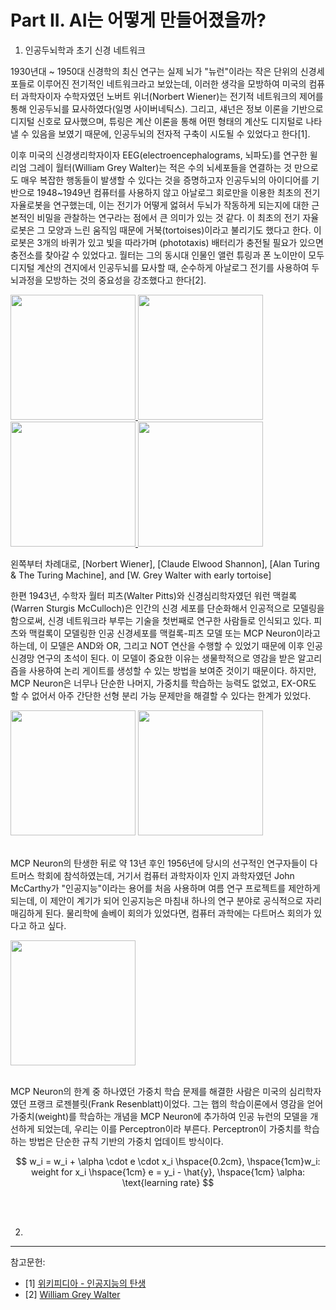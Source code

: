 # Part II. AI는 어떻게 만들어졌을까?

1. 인공두뇌학과 초기 신경 네트워크

1930년대 ~ 1950대 신경학의 최신 연구는 실제 뇌가 "뉴런"이라는 작은 단위의 신경세포들로 이루어진 전기적인 네트워크라고 보았는데, 이러한 생각을 모방하여 미국의 컴퓨터 과학자이자 수학자였던 노버트 위너(Norbert Wiener)는 전기적 네트워크의 제어를 통해 인공두뇌를 묘사하였다(일명 사이버네틱스). 그리고, 섀넌은 정보 이론을 기반으로 디지털 신호로 묘사했으며, 튜링은 계산 이론을 통해 어떤 형태의 계산도 디지털로 나타낼 수 있음을 보였기 때문에, 인공두뇌의 전자적 구축이 시도될 수 있었다고 한다[1]. 

이후 미국의 신경생리학자이자 EEG(electroencephalograms, 뇌파도)를 연구한 윌리엄 그레이 월터(William Grey Walter)는 적은 수의 뇌세포들을 연결하는 것 만으로도 매우 복잡한 행동들이 발생할 수 있다는 것을 증명하고자 인공두뇌의 아이디어를 기반으로 1948~1949년 컴퓨터를 사용하지 않고 아날로그 회로만을 이용한 최초의 전기 자율로봇을 연구했는데, 이는 전기가 어떻게 엃혀서 두뇌가 작동하게 되는지에 대한 근본적인 비밀을 관찰하는 연구라는 점에서 큰 의미가 있는 것 같다. 이 최초의 전기 자율로봇은 그 모양과 느린 움직임 때문에 거북(tortoises)이라고 불리기도 했다고 한다. 이 로봇은 3개의 바퀴가 있고 빛을 따라가며 (phototaxis) 배터리가 충전될 필요가 있으면 충전소를 찾아갈 수 있었다고. 월터는 그의 동시대 인물인 앨런 튜링과 폰 노이만이 모두 디지털 계산의 견지에서 인공두뇌를 묘사할 때, 순수하게 아날로그 전기를 사용하여 두뇌과정을 모방하는 것의 중요성을 강조했다고 한다[2]. 


<a href="https://images-prod.dazeddigital.com/758/azure/dazed-prod/1060/8/1068945.JPG">
<img src="https://github.com/user-attachments/assets/2b98ebbb-bcb5-4189-9ebf-fd89f291adee" height="200" style="display:inline-block;">
</a>

<a href="https://ko.wikipedia.org/wiki/%ED%81%B4%EB%A1%9C%EB%93%9C_%EC%84%80%EB%84%8C">
<img src="https://github.com/user-attachments/assets/b7817611-cbf3-4c2f-9c35-19e30c4acd5a" height="200" style="display:inline-block;">
</a>

<a href="https://pivotal.digital/insights/1936-alan-turing-the-turing-machine">
<img src="https://github.com/user-attachments/assets/8c2be005-c81a-4f1b-bc1d-7fb1975f2078" height="200" style="display:inline-block;">
</a>

<a href="https://www.researchgate.net/profile/Marcio-Rocha-3/publication/283567826/figure/fig6/AS:669949991346177@1536739933167/Top-left-Grey-Walter-photograph-by-Hans-Moravec-top-right-Walters-machina.jpg">
<img src="https://github.com/user-attachments/assets/74b030e1-a139-4692-9187-42a68ffe238d" height="200" style="display:inline-block;">
</a>
<br>

왼쪽부터 차례대로, [Norbert Wiener], [Claude Elwood Shannon], [Alan Turing & The Turing Machine], and [W. Grey Walter with early tortoise]
<br>

한편 1943년, 수학자 월터 피츠(Walter Pitts)와 신경심리학자였던 워런 맥컬록(Warren Sturgis McCulloch)은 인간의 신경 세포를 단순화해서 인공적으로 모델링을 함으로써, 신경 네트워크라 부루는 기술을 첫번째로 연구한 사람들로 인식되고 있다. 피츠와 맥컬록이 모델링한 인공 신경세포를 맥컬록-피츠 모델 또는 MCP Neuron이라고 하는데, 이 모델은 AND와 OR, 그리고 NOT 연산을 수행할 수 있었기 때문에 이후 인공 신경망 연구의 초석이 된다. 이 모델이 중요한 이유는 생물학적으로 영감을 받은 알고리즘을 사용하여 논리 게이트를 생성할 수 있는 방법을 보여준 것이기 때문이다. 하지만, MCP Neuron은 너무나 단순한 나머지, 가중치를 학습하는 능력도 없었고, EX-OR도 할 수 없어서 아주 간단한 선형 분리 가능 문제만을 해결할 수 있다는 한계가 있었다. 

<img src="https://github.com/user-attachments/assets/0b6b85dc-61b0-440c-b35c-1e00ae9222cd" height="200" style="display:inline-block;">

<a href="https://jontysinai.github.io/jekyll/update/2017/09/24/the-mcp-neuron.html">
<img src="https://github.com/user-attachments/assets/9179ed3d-450a-476b-9169-64da0496c20f" height="200" style="display:inline-block;">
</a>
<br><br>

MCP Neuron의 탄생한 뒤로 약 13년 후인 1956년에 당시의 선구적인 연구자들이 다트머스 학회에 참석하였는데, 거기서 컴퓨터 과학자이자 인지 과학자였던 John McCarthy가 "인공지능"이라는 용어를 처음 사용하며 여름 연구 프로젝트를 제안하게 되는데, 이 제안이 계기가 되어 인공지능은 마침내 하나의 연구 분야로 공식적으로 자리매김하게 된다. 물리학에 솔베이 회의가 있었다면, 컴퓨터 과학에는 다트머스 회의가 있다고 하고 싶다.

<img src="https://github.com/user-attachments/assets/e489fcc5-c205-4815-a858-98ab79ba2a89" height="200" style="display:inline-block;">
<br><br>

MCP Neuron의 한계 중 하나였던 가중치 학습 문제를 해결한 사람은 미국의 심리학자였던 프랭크 로젠블릿(Frank Resenblatt)이었다. 그는 햅의 학습이론에서 영감을 얻어 가중치(weight)를 학습하는 개념을 MCP Neuron에 추가하여 인공 뉴런의 모델을 개선하게 되었는데, 우리는 이를 Perceptron이라 부른다. Perceptron이 가중치를 학습하는 방법은 단순한 규칙 기반의 가중치 업데이트 방식이다. 

$$ w_i = w_i + \alpha \cdot e \cdot x_i \hspace{0.2cm}, \hspace{1cm}w_i: weight for x_i \hspace{1cm} e = y_i - \hat{y}, \hspace{1cm} \alpha: \text{learning rate} $$

<br><br>


2. 

<hr>

참고문헌:
- [1] [위키피디아 - 인공지능의 탄생](https://ko.wikipedia.org/wiki/%EC%9D%B8%EA%B3%B5%EC%A7%80%EB%8A%A5)
- [2] [William Grey Walter](http://www.aistudy.com/pioneer/Walter.G.htm)

